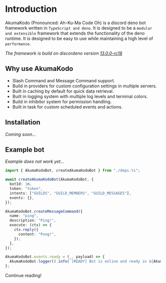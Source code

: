 # Introduction

AkumaKodo (Pronounced: Ah-Ku-Ma Code Oh) is a discord deno bot framework written
in `TypeScript and deno`. It is designed to be a `modular and extensible` framework that
extends the functionality of the deno runtime. It is designed to be easy to use while
maintaining a high level of `performance`.

_The framework is build on discordeno version [13.0.0-rc18](https://deno.land/x/discordeno@13.0.0-rc18)_

## Why use AkumaKodo

- Slash Command and Message Command support.
- Build in providers for custom configuration settings in multiple servers.
- Built in caching by default for quick data retrieval.
- Built in logging system with multiple log levels and terminal colors.
- Build in inhibitor system for permission handling.
- Built in task for custom scheduled events and actions.

## Installation

_Coming soon..._

## Example bot

_Example does not work yet..._

```typescript
import { AkumaKodoBot, createAkumaKodoBot } from "./deps.ts";

await createAkumaKodoBot(AkumaKodoBot, {
  botId: 1n,
  token: "token",
  intents: ["GUILDS", "GUILD_MEMBERS", "GUILD_MESSAGES"],
  events: {},
});

AkumaKodoBot.createMessageCommand({
  name: "ping",
  description: "Ping!",
  execute: (ctx) => {
    ctx.reply({
      content: "Pong!",
    });
  },
});

AkumaKodoBot.events.ready = (_, payload) => {
  AkumaKodoBot.logger().info(`[READY] Bot is online and ready in ${AkumaKodoBot.guilds.size} guilds!`);
};
```

Continue reading!
